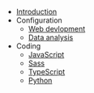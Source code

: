 - [Introduction](/)
- Configuration
  - [Web devlopment](configuration/web-development.md)
  - [Data analysis](configuration/data-analysis.md)
- Coding
  - [JavaScript](coding/javascript.md)
  - [Sass](coding/sass.md)
  - [TypeScript](coding/typescript.md)
  - [Python](coding/python.md)
